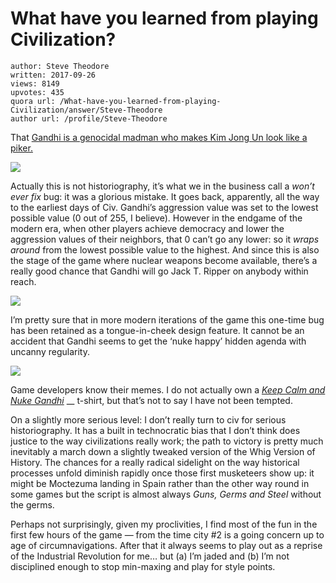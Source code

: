 # What have you learned from playing Civilization?

	author: Steve Theodore
	written: 2017-09-26
	views: 8149
	upvotes: 435
	quora url: /What-have-you-learned-from-playing-Civilization/answer/Steve-Theodore
	author url: /profile/Steve-Theodore


That [Gandhi is a genocidal madman who makes Kim Jong Un look like a piker.](https://www.scoopwhoop.com/Mahatma-Gandhi-Nukes-Everyone-In-The-Popular-Video-Game-Series-Civilization-WTF/#.n7qnzlsqy)

![](https://qph.fs.quoracdn.net/main-qimg-6fa1168a20cf9d4928a164093761847a)

Actually this is not historiography, it’s what we in the business call a _won’t ever fix_  bug: it was a glorious mistake. It goes back, apparently, all the way to the earliest days of Civ. Gandhi’s aggression value was set to the lowest possible value (0 out of 255, I believe). However in the endgame of the modern era, when other players achieve democracy and lower the aggression values of their neighbors, that 0 can’t go any lower: so it _wraps around_ from the lowest possible value to the highest. And since this is also the stage of the game where nuclear weapons become available, there’s a really good chance that Gandhi will go Jack T. Ripper on anybody within reach.

![](https://qph.fs.quoracdn.net/main-qimg-6919cb0b777a9c1717fc08fce7737364-c)

I’m pretty sure that in more modern iterations of the game this one-time bug has been retained as a tongue-in-cheek design feature. It cannot be an accident that Gandhi seems to get the ‘nuke happy’ hidden agenda with uncanny regularity.

![](https://qph.fs.quoracdn.net/main-qimg-bdd61deefb366b327436087389316020)

Game developers know their memes. I do not actually own a _[Keep Calm and Nuke Gandhi](https://www.redbubble.com/people/mrgreed/works/23587937-nuclear-gandhi?grid_pos=9&p=t-shirt&rbs=f394516f-3b92-4cfa-9c04-11503a23e150&ref=shop_grid&style=mens)_ __ t-shirt, but that’s not to say I have not been tempted.

On a slightly more serious level: I don’t really turn to civ for serious historiography. It has a built in technocratic bias that I don’t think does justice to the way civilizations really work; the path to victory is pretty much inevitably a march down a slightly tweaked version of the Whig Version of History. The chances for a really radical sidelight on the way historical processes unfold diminish rapidly once those first musketeers show up: it might be Moctezuma landing in Spain rather than the other way round in some games but the script is almost always _Guns, Germs and Steel_  without the germs.

Perhaps not surprisingly, given my proclivities, I find most of the fun in the first few hours of the game — from the time city #2 is a going concern up to age of circumnavigations. After that it always seems to play out as a reprise of the Industrial Revolution for me… but (a) I’m jaded and (b) I’m not disciplined enough to stop min-maxing and play for style points.

